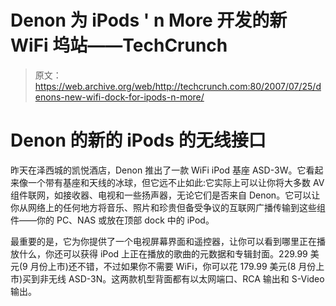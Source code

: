 # Denon 为 iPods ' n More 开发的新 WiFi 坞站——TechCrunch

> 原文：<https://web.archive.org/web/http://techcrunch.com:80/2007/07/25/denons-new-wifi-dock-for-ipods-n-more/>

# Denon 的新的 iPods 的无线接口

昨天在泽西城的凯悦酒店，Denon 推出了一款 WiFi iPod 基座 ASD-3W。它看起来像一个带有基座和天线的冰球，但它远不止如此:它实际上可以让你将大多数 AV 组件联网，如接收器、电视和一些扬声器，无论它们是否来自 Denon。它可以让你从网络上的任何地方将音乐、照片和珍贵但备受争议的互联网广播传输到这些组件——你的 PC、NAS 或放在顶部 dock 中的 iPod。

最重要的是，它为你提供了一个电视屏幕界面和遥控器，让你可以看到哪里正在播放什么，你还可以获得 iPod 上正在播放的歌曲的元数据和专辑封面。229.99 美元(9 月份上市)还不错，不过如果你不需要 WiFi，你可以花 179.99 美元(8 月份上市)买到非无线 ASD-3N。这两款机型背面都有以太网端口、RCA 输出和 S-Video 输出。